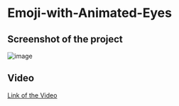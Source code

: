 # Emoji-with-Animated-Eyes
## Screenshot of the project
![image](https://user-images.githubusercontent.com/91176720/145810541-b11bdb00-2dcd-4433-a3e5-bac5471feb93.png)

## Video
[Link of the Video](https://youtu.be/2OhnNXw27FI0)

